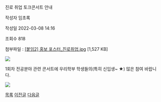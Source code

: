 
진로 취업 토크콘서트 안내





작성자
임초록


작성일
2022-03-08 14:16


조회수
818


첨부파일 : [[붙임2] 홍보 포스터\_진로취업.jpg](https://computer.knu.ac.kr/pack/bbs/down.php?f_name=Q0dUVllEWFZTVXRPdhQWbklUQg==&o_name=[붙임2]홍보포스터_진로취업.jpg&tbl=Site_BBS_25) [1,527 KB]


![](/pack/bbs/uploads/Site_BBS_25/120220308141607.jpg)  
  
﻿﻿1회차 전공분야 관련 콘서트에 우리학부 학생들의(특히 신입생~ ★) 많은 참여 바랍니다.

  


![](https://cse.knu.ac.krhttps://computer.knu.ac.kr/pack/bbs/down.php?f_name=Q0dUVllEWFZTVXRPdhQWbklUQg==&o_name=[%EB%B6%99%EC%9E%842]%20%ED%99%8D%EB%B3%B4%20%ED%8F%AC%EC%8A%A4%ED%84%B0_%EC%A7%84%EB%A1%9C%EC%B7%A8%EC%97%85.jpg&tbl=Site_BBS_25)  


  


  
  








[목록](https://computer.knu.ac.kr/06_sub/02_sub.html?key=&keyfield=&category=&page=1&bbs_code=Site_BBS_25)
[이전글](https://computer.knu.ac.kr/06_sub/02_sub.html?bbs_cmd=view&page=1&key=&keyfield=&category=&no=3716&bbs_code=Site_BBS_25)
[다음글](https://computer.knu.ac.kr/06_sub/02_sub.html?bbs_cmd=view&page=1&key=&keyfield=&category=&no=3718&bbs_code=Site_BBS_25)

















 